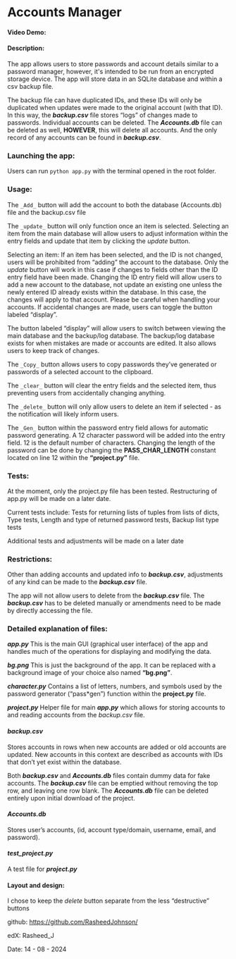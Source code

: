 # Accounts Manager

#### **Video Demo:** [<URL HERE>](https://www.youtube.com/watch?v=yQvBZjovJ_w)

#### **Description:**

The app allows users to store passwords and account details similar to a password manager, however, it's intended to be run from an encrypted storage device. The app will store data in an SQLite database and within a csv backup file.

The backup file can have duplicated IDs, and these IDs will only be duplicated when updates were made to the original account (with that ID). In this way, the **_backup.csv_** file stores “logs” of changes made to passwords. Individual accounts can be deleted. The **_Accounts.db_** file can be deleted as well, **HOWEVER**, this will delete all accounts. And the only record of any accounts can be found in **_backup.csv_**.

### **Launching the app:**

Users can run `python app.py` with the terminal opened in the root folder.

### **Usage:**

The `_Add_` button will add the account to both the database (Accounts.db) file and the backup.csv file

The `_update_` button will only function once an item is selected. Selecting an item from the main database will allow users to adjust information within the entry fields and update that item by clicking the _update_ button.

Selecting an item:
If an item has been selected, and the ID is not changed, users will be prohibited from “adding” the account to the database. Only the _update_ button will work in this case if changes to fields other than the ID entry field have been made. Changing the ID entry field will allow users to add a new account to the database, not update an existing one unless the newly entered ID already exists within the database. In this case, the changes will apply to that account. Please be careful when handling your accounts. If accidental changes are made, users can toggle the button labeled “display”.

The button labeled “display” will allow users to switch between viewing the main database and the backup/log database. The backup/log database exists for when mistakes are made or accounts are edited. It also allows users to keep track of changes.

The `_Copy_` button allows users to copy passwords they’ve generated or passwords of a selected account to the clipboard.

The `_clear_` button will clear the entry fields and the selected item, thus preventing users from accidentally changing anything.

The `_delete_` button will only allow users to delete an item if selected - as the notification will likely inform users.

The `_Gen_` button within the password entry field allows for automatic password generating. A 12 character password will be added into the entry field. 12 is the default number of characters.
Changing the length of the password can be done by changing the **PASS_CHAR_LENGTH** constant located on line 12 within the **“project.py”** file.

### **Tests:**

At the moment, only the project.py file has been tested. Restructuring of app.py will be made on a later date.

Current tests include:
Tests for returning lists of tuples from lists of dicts,
Type tests,
Length and type of returned password tests,
Backup list type tests

Additional tests and adjustments will be made on a later date

### **Restrictions:**

Other than adding accounts and updated info to **_backup.csv_**, adjustments of any kind can be made to the **_backup.csv_** file.

The app will not allow users to delete from the **_backup.csv_** file.
The **_backup.csv_** has to be deleted manually or amendments need to be made by directly accessing the file.

### **Detailed explanation of files:**

**_*app.py*_**
This is the main GUI (graphical user interface) of the app and handles much of the operations for displaying and modifying the data.

**_*bg.png*_**
This is just the background of the app. It can be replaced with a background image of your choice also named **“bg.png”**.

**_*character.py*_**
Contains a list of letters, numbers, and symbols used by the password generator (“pass\*gen”) function within the **project.py** file.

**_*project.py*_**
Helper file for main **_*app.py*_** which allows for storing accounts to and reading accounts from the _*backup.csv*_ file.

#### **_*backup.csv*_**

Stores accounts in rows when new accounts are added or old accounts are updated. New accounts in this context are described as accounts with IDs that don’t yet exist within the database.

Both **_*backup.csv*_** and **_*Accounts.db*_** files contain dummy data for fake accounts. The **_*backup.csv*_** file can be emptied without removing the top row, and leaving one row blank. The **_*Accounts.db*_** file can be deleted entirely upon initial download of the project.

#### **_*Accounts.db*_**

Stores user’s accounts, (id, account type/domain, username, email, and password).

#### **_*test_project.py*_**

A test file for **_*project.py*_**

#### **Layout and design:**

I chose to keep the _delete_ button separate from the less “destructive” buttons

github: https://github.com/RasheedJohnson/

edX: Rasheed_J

Date: 14 - 08 - 2024
